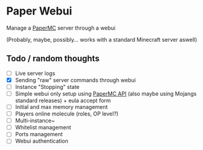 # Paper Webui

Manage a [PaperMC](https://papermc.io/) server through a webui

(Probably, maybe, possibly... works with a standard Minecraft server aswell)

## Todo / random thoughts

- [ ] Live server logs
- [x] Sending "raw" server commands through webui
- [ ] Instance "Stopping" state
- [ ] Simple webui only setup using [PaperMC API](https://api.papermc.io/v2/projects/paper/) (also maybe using Mojangs standard releases) + eula accept form
- [ ] Initial and max memory management
- [ ] Players online molecule (roles, OP level?)
- [ ] Multi-instance~
- [ ] Whitelist management
- [ ] Ports management
- [ ] Webui authentication
